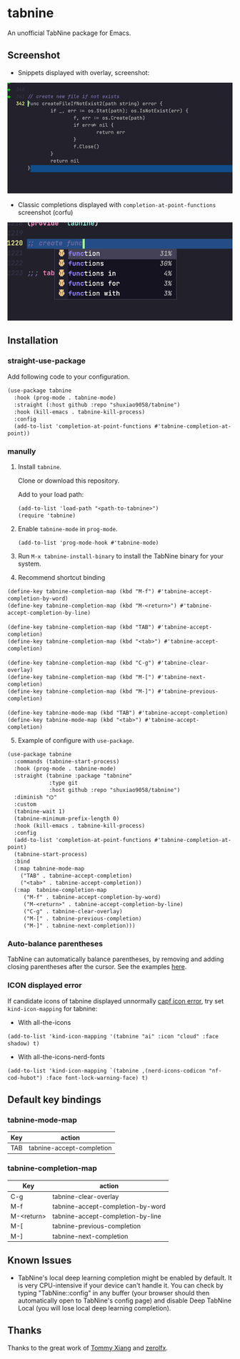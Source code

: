 # tabnine

An unofficial TabNine package for Emacs.

## Screenshot

- Snippets displayed  with overlay,  screenshot:

 ![screenshot-1.png](./assets/screenshot-1.png)

- Classic completions displayed with `completion-at-point-functions`  screenshot (corfu)

 ![screenshot-2.png](./assets/screenshot-2.png)

## Installation

### straight-use-package

Add following code to your configuration.
```emacs
(use-package tabnine
  :hook (prog-mode . tabnine-mode)
  :straight (:host github :repo "shuxiao9058/tabnine")
  :hook (kill-emacs . tabnine-kill-process)
  :config
  (add-to-list 'completion-at-point-functions #'tabnine-completion-at-point))
```

### manully
1. Install `tabnine`.

   Clone or download this repository.

   Add to your load path:

   ```emacs
   (add-to-list 'load-path "<path-to-tabnine>")
   (require 'tabnine)
   ```

2. Enable `tabnine-mode` in `prog-mode`.
   ```emacs
   (add-to-list 'prog-mode-hook #'tabnine-mode)
   ```

3. Run `M-x tabnine-install-binary` to install the TabNine binary for your system.

4. Recommend shortcut binding

```emacs
(define-key tabnine-completion-map (kbd "M-f") #'tabnine-accept-completion-by-word)
(define-key tabnine-completion-map (kbd "M-<return>") #'tabnine-accept-completion-by-line)

(define-key tabnine-completion-map (kbd "TAB") #'tabnine-accept-completion)
(define-key tabnine-completion-map (kbd "<tab>") #'tabnine-accept-completion)

(define-key tabnine-completion-map (kbd "C-g") #'tabnine-clear-overlay)
(define-key tabnine-completion-map (kbd "M-[") #'tabnine-next-completion)
(define-key tabnine-completion-map (kbd "M-]") #'tabnine-previous-completion)

(define-key tabnine-mode-map (kbd "TAB") #'tabnine-accept-completion)
(define-key tabnine-mode-map (kbd "<tab>") #'tabnine-accept-completion)
```

5. Example of configure with `use-package`.

```emacs-lisp
(use-package tabnine
  :commands (tabnine-start-process)
  :hook (prog-mode . tabnine-mode)
  :straight (tabnine :package "tabnine"
		     :type git
		     :host github :repo "shuxiao9058/tabnine")
  :diminish "⌬"
  :custom
  (tabnine-wait 1)
  (tabnine-minimum-prefix-length 0)
  :hook (kill-emacs . tabnine-kill-process)
  :config
  (add-to-list 'completion-at-point-functions #'tabnine-completion-at-point)
  (tabnine-start-process)
  :bind
  (:map tabnine-mode-map
	("TAB" . tabnine-accept-completion)
	("<tab>" . tabnine-accept-completion))
  (:map  tabnine-completion-map
	 ("M-f" . tabnine-accept-completion-by-word)
	 ("M-<return>" . tabnine-accept-completion-by-line)
	 ("C-g" . tabnine-clear-overlay)
	 ("M-[" . tabnine-previous-completion)
	 ("M-]" . tabnine-next-completion)))
```

### Auto-balance parentheses

TabNine can automatically balance parentheses, by removing and adding closing parentheses after the cursor. See the examples [here](https://github.com/zxqfl/TabNine/blob/master/HowToWriteAClient.md).

### ICON displayed error

If candidate icons of tabnine displayed unnormally [capf icon error](https://github.com/shuxiao9058/tabnine/issues/1), try set `kind-icon-mapping` for tabnine:

- With all-the-icons

```emacs-lisp
(add-to-list 'kind-icon-mapping '(tabnine "ai" :icon "cloud" :face shadow) t)
```

- With all-the-icons-nerd-fonts

```emacs-lisp
(add-to-list 'kind-icon-mapping `(tabnine ,(nerd-icons-codicon "nf-cod-hubot") :face font-lock-warning-face) t)
```

## Default key bindings

### tabnine-mode-map

|  Key    |  action    |
| ---- | ---- |
| TAB     |  tabnine-accept-completion    |

### tabnine-completion-map

|  Key    |  action    |
| ---- | ---- |
| C-g     | tabnine-clear-overlay |
| M-f | tabnine-accept-completion-by-word |
| M-\<return\> | tabnine-accept-completion-by-line |
| M-[ | tabnine-previous-completion |
| M-] | tabnine-next-completion |

## Known Issues

- TabNine's local deep learning completion might be enabled by default. It is very CPU-intensive if your device can't handle it. You can check by typing "TabNine::config" in any buffer (your browser should then automatically open to TabNine's config page) and disable Deep TabNine Local (you will lose local deep learning completion).

## Thanks

Thanks to the great work of [Tommy Xiang](https://github.com/TommyX12) and [zerolfx](https://github.com/zerolfx/copilot.el).
